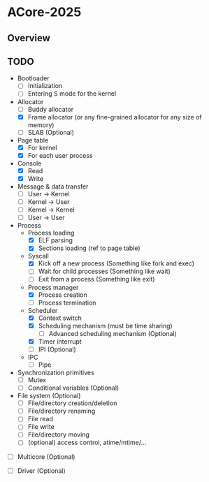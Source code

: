 ACore-2025
===

## Overview

## TODO

- Bootloader
  - [ ] Initialization
  - [ ] Entering S mode for the kernel
- Allocator
  - [ ] Buddy allocator
  - [x] Frame allocator (or any fine-grained allocator for any size of memory)
  - [ ] SLAB (Optional)
- Page table
  - [x] For kernel
  - [x] For each user process
- Console
  - [x] Read
  - [x] Write
- Message & data transfer
  - [ ] User -> Kernel
  - [ ] Kernel -> User
  - [ ] Kernel -> Kernel
  - [ ] User -> User
- Process
  - Process loading
    - [x] ELF parsing
    - [x] Sections loading (ref to page table)
  - Syscall
    - [x] Kick off a new process (Something like fork and exec)
    - [ ] Wait for child processes (Something like wait)
    - [ ] Exit from a process (Something like exit)
  - Process manager
    - [x] Process creation
    - [ ] Process termination
  - Scheduler
    - [x] Context switch
    - [x] Scheduling mechanism (must be time sharing)
      - [ ] Advanced scheduling mechanism (Optional)
    - [x] Timer interrupt
    - [ ] IPI (Optional)
  - IPC
    - [ ] Pipe
- Synchronization primitives
  - [ ] Mutex
  - [ ] Conditional variables (Optional)
- File system (Optional)
  - [ ] File/directory creation/deletion
  - [ ] File/directory renaming
  - [ ] File read
  - [ ] File write
  - [ ] File/directory moving
  - [ ] (optional) access control, atime/mtime/…
- [ ] Multicore (Optional)
- [ ] Driver (Optional)

